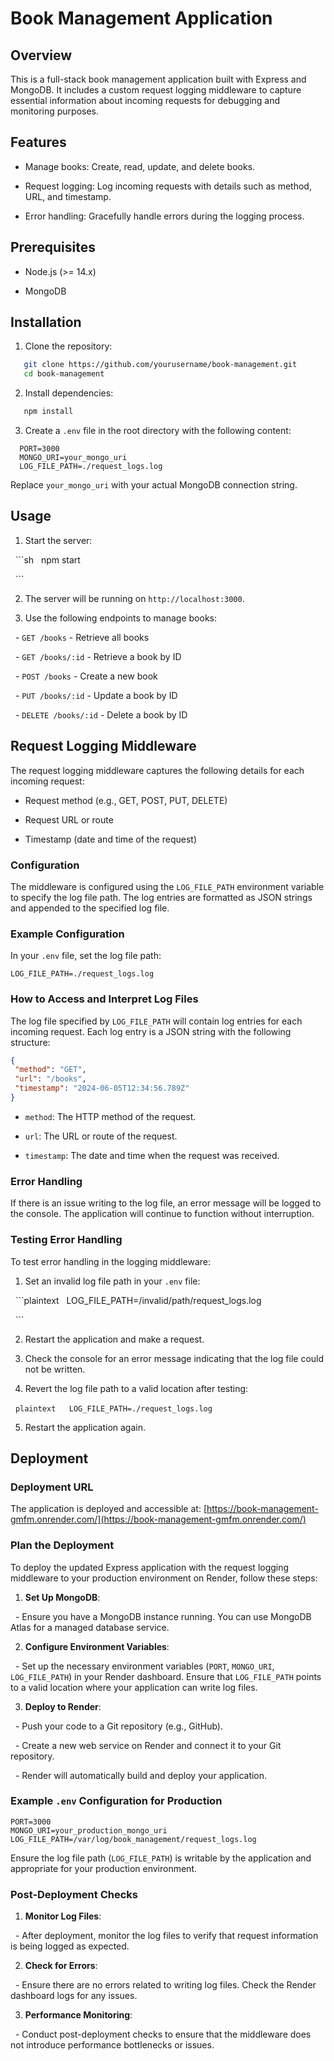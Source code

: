 
# Book Management Application

## Overview

This is a full-stack book management application built with Express and MongoDB. It includes a custom request logging middleware to capture essential information about incoming requests for debugging and monitoring purposes.

## Features

- Manage books: Create, read, update, and delete books.

- Request logging: Log incoming requests with details such as method, URL, and timestamp.

- Error handling: Gracefully handle errors during the logging process.

## Prerequisites

- Node.js (>= 14.x)

- MongoDB

## Installation

1. Clone the repository:

```sh
   git clone https://github.com/yourusername/book-management.git
   cd book-management
```

2. Install dependencies:

```sh
   npm install
```

3. Create a `.env` file in the root directory with the following content:



```plaintext
  PORT=3000
  MONGO_URI=your_mongo_uri
  LOG_FILE_PATH=./request_logs.log
```


Replace `your_mongo_uri` with your actual MongoDB connection string.



## Usage



1. Start the server:

  ```sh
  npm start

  ```

2. The server will be running on `http://localhost:3000`.


3. Use the following endpoints to manage books:



  - `GET /books` - Retrieve all books

  - `GET /books/:id` - Retrieve a book by ID

  - `POST /books` - Create a new book

  - `PUT /books/:id` - Update a book by ID

  - `DELETE /books/:id` - Delete a book by ID



## Request Logging Middleware

The request logging middleware captures the following details for each incoming request:

- Request method (e.g., GET, POST, PUT, DELETE)

- Request URL or route

- Timestamp (date and time of the request)



### Configuration

The middleware is configured using the `LOG_FILE_PATH` environment variable to specify the log file path. The log entries are formatted as JSON strings and appended to the specified log file.



### Example Configuration

In your `.env` file, set the log file path:



```plaintext
LOG_FILE_PATH=./request_logs.log

``` 



### How to Access and Interpret Log Files



The log file specified by `LOG_FILE_PATH` will contain log entries for each incoming request. Each log entry is a JSON string with the following structure:

```json
{
 "method": "GET",
 "url": "/books",
 "timestamp": "2024-06-05T12:34:56.789Z"
}

```

- `method`: The HTTP method of the request.

- `url`: The URL or route of the request.

- `timestamp`: The date and time when the request was received.

### Error Handling

If there is an issue writing to the log file, an error message will be logged to the console. The application will continue to function without interruption.

### Testing Error Handling

To test error handling in the logging middleware:

1. Set an invalid log file path in your `.env` file:

  ```plaintext
  LOG_FILE_PATH=/invalid/path/request_logs.log

  ```

2. Restart the application and make a request.

3. Check the console for an error message indicating that the log file could not be written.

4. Revert the log file path to a valid location after testing:


  ```plaintext
  LOG_FILE_PATH=./request_logs.log
  ```



5. Restart the application again.

## Deployment

### Deployment URL

The application is deployed and accessible at: [https://book-management-gmfm.onrender.com/](https://book-management-gmfm.onrender.com/)

### Plan the Deployment

To deploy the updated Express application with the request logging middleware to your production environment on Render, follow these steps:

1. **Set Up MongoDB**:

  - Ensure you have a MongoDB instance running. You can use MongoDB Atlas for a managed database service.

2. **Configure Environment Variables**:

  - Set up the necessary environment variables (`PORT`, `MONGO_URI`, `LOG_FILE_PATH`) in your Render dashboard. Ensure that `LOG_FILE_PATH` points to a valid location where your application can write log files.

3. **Deploy to Render**:

  - Push your code to a Git repository (e.g., GitHub).

  - Create a new web service on Render and connect it to your Git repository.

  - Render will automatically build and deploy your application.

### Example `.env` Configuration for Production

```plaintext
PORT=3000
MONGO_URI=your_production_mongo_uri
LOG_FILE_PATH=/var/log/book_management/request_logs.log

```

Ensure the log file path (`LOG_FILE_PATH`) is writable by the application and appropriate for your production environment.

### Post-Deployment Checks

1. **Monitor Log Files**:

  - After deployment, monitor the log files to verify that request information is being logged as expected.

2. **Check for Errors**:

  - Ensure there are no errors related to writing log files. Check the Render dashboard logs for any issues.

3. **Performance Monitoring**:

  - Conduct post-deployment checks to ensure that the middleware does not introduce performance bottlenecks or issues.

